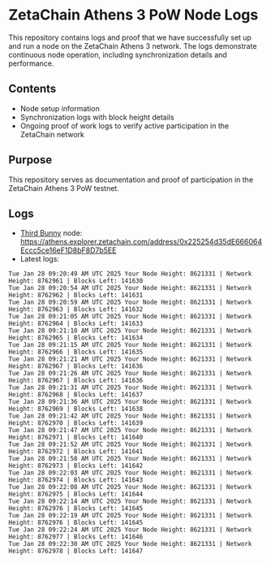 # ZetaChain Athens 3 PoW Node Logs
This repository contains logs and proof that we have successfully set up and run a node on the ZetaChain Athens 3 network. The logs demonstrate continuous node operation, including synchronization details and performance.

## Contents
- Node setup information
- Synchronization logs with block height details
- Ongoing proof of work logs to verify active participation in the ZetaChain network

## Purpose
This repository serves as documentation and proof of participation in the ZetaChain Athens 3 PoW testnet.

## Logs

- [Third Bunny](https://thirdbunny.xyz/) node: https://athens.explorer.zetachain.com/address/0x225254d35dE666064Eccc5ce16eF1D8bF8D7b5EE
- Latest logs:
```
Tue Jan 28 09:20:49 AM UTC 2025 Your Node Height: 8621331 | Network Height: 8762961 | Blocks Left: 141630
Tue Jan 28 09:20:54 AM UTC 2025 Your Node Height: 8621331 | Network Height: 8762962 | Blocks Left: 141631
Tue Jan 28 09:20:59 AM UTC 2025 Your Node Height: 8621331 | Network Height: 8762963 | Blocks Left: 141632
Tue Jan 28 09:21:05 AM UTC 2025 Your Node Height: 8621331 | Network Height: 8762964 | Blocks Left: 141633
Tue Jan 28 09:21:10 AM UTC 2025 Your Node Height: 8621331 | Network Height: 8762965 | Blocks Left: 141634
Tue Jan 28 09:21:15 AM UTC 2025 Your Node Height: 8621331 | Network Height: 8762966 | Blocks Left: 141635
Tue Jan 28 09:21:21 AM UTC 2025 Your Node Height: 8621331 | Network Height: 8762967 | Blocks Left: 141636
Tue Jan 28 09:21:26 AM UTC 2025 Your Node Height: 8621331 | Network Height: 8762967 | Blocks Left: 141636
Tue Jan 28 09:21:31 AM UTC 2025 Your Node Height: 8621331 | Network Height: 8762968 | Blocks Left: 141637
Tue Jan 28 09:21:36 AM UTC 2025 Your Node Height: 8621331 | Network Height: 8762969 | Blocks Left: 141638
Tue Jan 28 09:21:42 AM UTC 2025 Your Node Height: 8621331 | Network Height: 8762970 | Blocks Left: 141639
Tue Jan 28 09:21:47 AM UTC 2025 Your Node Height: 8621331 | Network Height: 8762971 | Blocks Left: 141640
Tue Jan 28 09:21:52 AM UTC 2025 Your Node Height: 8621331 | Network Height: 8762972 | Blocks Left: 141641
Tue Jan 28 09:21:58 AM UTC 2025 Your Node Height: 8621331 | Network Height: 8762973 | Blocks Left: 141642
Tue Jan 28 09:22:03 AM UTC 2025 Your Node Height: 8621331 | Network Height: 8762974 | Blocks Left: 141643
Tue Jan 28 09:22:08 AM UTC 2025 Your Node Height: 8621331 | Network Height: 8762975 | Blocks Left: 141644
Tue Jan 28 09:22:14 AM UTC 2025 Your Node Height: 8621331 | Network Height: 8762976 | Blocks Left: 141645
Tue Jan 28 09:22:19 AM UTC 2025 Your Node Height: 8621331 | Network Height: 8762976 | Blocks Left: 141645
Tue Jan 28 09:22:24 AM UTC 2025 Your Node Height: 8621331 | Network Height: 8762977 | Blocks Left: 141646
Tue Jan 28 09:22:30 AM UTC 2025 Your Node Height: 8621331 | Network Height: 8762978 | Blocks Left: 141647
```
